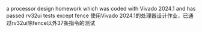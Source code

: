 a processor design homework which was coded with Vivado 2024.1 and has passed rv32ui tests except fence
使用Vivado 2024.1的处理器设计作业，已通过rv32ui除fence以外37条指令的测试
